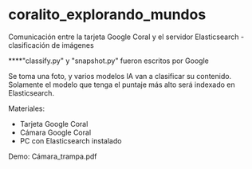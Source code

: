 # coralito_explorando_mundos
Comunicación entre la tarjeta Google Coral y el servidor Elasticsearch - clasificación de imágenes

****"classify.py" y "snapshot.py" fueron escritos por Google

Se toma una foto, y varios modelos IA van a clasificar su contenido. Solamente el modelo que tenga el puntaje más alto será indexado en Elasticsearch.

Materiales:
* Tarjeta Google Coral
* Cámara Google Coral
* PC con Elasticsearch instalado 

Demo:
Cámara_trampa.pdf
